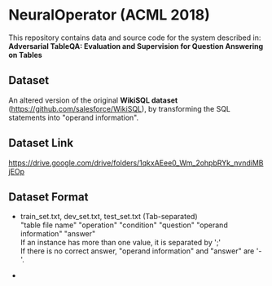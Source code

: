 NeuralOperator (ACML 2018)
==========================
This repository contains data and source code for the system described in: 
**Adversarial TableQA: Evaluation and Supervision for Question Answering on Tables**

Dataset
-------
An altered version of the original **WikiSQL dataset** (https://github.com/salesforce/WikiSQL), by transforming the SQL statements into "operand information".

Dataset Link
------------
https://drive.google.com/drive/folders/1qkxAEee0_Wm_2ohpbRYk_nvndiMBjEOp

Dataset Format
--------------
* train_set.txt, dev_set.txt, test_set.txt (Tab-separated)  
"table file name"	"operation"	"condition"	"question"	"operand information"	"answer"  
If an instance has more than one value, it is separated by ';'  
If there is no correct answer, "operand information" and "answer" are '-'.  

*